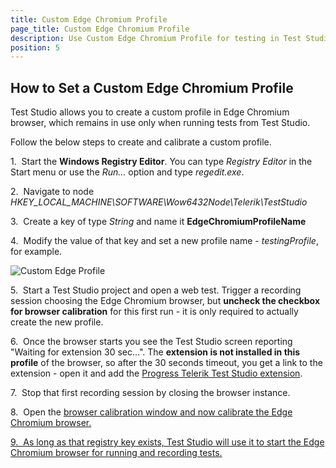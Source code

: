 ```yaml
---
title: Custom Edge Chromium Profile
page_title: Custom Edge Chromium Profile
description: Use Custom Edge Chromium Profile for testing in Test Studio. 
position: 5
---
```

## How to Set a Custom Edge Chromium Profile 

Test Studio allows you to create a custom profile in Edge Chromium browser, which remains in use only when running tests from Test Studio.

Follow the below steps to create and calibrate a custom profile.

1.&nbsp; Start the __Windows Registry Editor__.
    You can type _Registry Editor_ in the Start menu or use the  _Run..._ option and type *regedit.exe*.

2.&nbsp; Navigate to node *HKEY_LOCAL_MACHINE\SOFTWARE\Wow6432Node\Telerik\TestStudio*

3.&nbsp; Create a key of type *String* and name it **EdgeChromiumProfileName**

4.&nbsp; Modify the value of that key and set a new profile name - _testingProfile_, for example.

![Custom Edge Profile][1]

5.&nbsp; Start a Test Studio project and open a web test. Trigger a recording session choosing the Edge Chromium browser, but __uncheck the checkbox for browser calibration__ for this first run - it is only required to actually create the new profile.

6.&nbsp; Once the browser starts you see the Test Studio screen reporting "Waiting for extension 30 sec...". The __extension is not installed in this profile__ of the browser, so after the 30 seconds timeout, you get a link to the extension - open it and add the <a href="https://chrome.google.com/webstore/detail/progress-telerik-test-stu/gegcllkonmciadpdldechnepmjildoan" target="_blank">Progress Telerik Test Studio extension</a>.  

7.&nbsp; Stop that first recording session by closing the browser instance.

8.&nbsp; Open the <a href="/automated-tests/test-execution/quick-run-browsers#calibrate-browsers" target="_blank">browser calibration window and now calibrate the Edge Chromium browser.

9.&nbsp; As long as that registry key exists, Test Studio will use it to start the Edge Chromium browser for running and recording tests.

[1]: /img/knowledge-base/browsers-kb/custom-edge-profile/fig1.png
